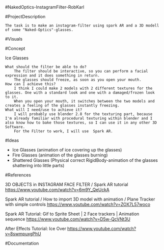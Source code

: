 #NakedOptics-InstagramFilter-RobKarl

#ProjectDescription

    The task is to make an instagram-filter using spark AR and a 3D modell of some "Naked-Optics"-glasses. 

#Visuals


#Concept

Ice Glasses

    What should the filter be able to do?
        The filter should be interactive, so you can perform a facial expression and it does something in return.
        The glasses should freeze, as soon as you open your mouth. 
    How can I achieve this?
        I think I could make 2 models with 2 different textures for the glasses. One with a standard look and one with a damaged/frozen look to it.
        When you open your mouth, it switches between the two models and creates a feeling of the glasses instantly freezing.
    What will I need/use to achieve it?
        I will probably use blender 2.8 for the texturing part, because I'm already familiar with procedural texturing within blender and I also know how to bake those textures, so I can use it in any other 3D Software. 
        For the Filter to work, I will use  Spark AR. 


#Ideas

- Ice Glasses (animation of ice covering up the glasses)
- Fire Glasses (animation of the glasses burning)
- Shattered Glasses (Physical correct RigidBody-animation of the glasses shattering into little parts)


#References

3D OBJECTS in INSTAGRAM FACE FILTER / Spark AR tutorial
https://www.youtube.com/watch?v=6m9Y_QeUckA

Spark AR tutorial / How to import 3D model with animation / Plane Tracker with simple controls
https://www.youtube.com/watch?v=ZOX7L57woco

Spark AR Tutorial: Gif to Sprite Sheet | 2 Face trackers | Animation sequence
https://www.youtube.com/watch?v=D5w-QcVNt3U

After Effects Tutorial: Ice Over
https://www.youtube.com/watch?v=8swmpuxgPhU

#Documentation

